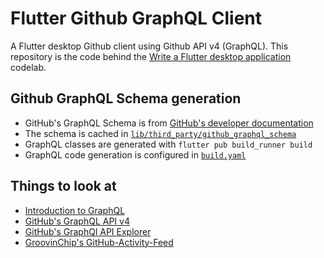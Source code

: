 # Flutter Github GraphQL Client

A Flutter desktop Github client using Github API v4 (GraphQL). This repository is the code behind the
[Write a Flutter desktop application](https://codelabs.developers.google.com/codelabs/flutter-github-graphql-client/#0)
codelab.

## Github GraphQL Schema generation
 - GitHub's GraphQL Schema is from [GitHub's developer documentation](https://docs.github.com/en/graphql/overview/public-schema)
 - The schema is cached in
   [`lib/third_party/github_graphql_schema`](lib/third_party/github_graphql_schema)
 - GraphQL classes are generated with `flutter pub build_runner build`
 - GraphQL code generation is configured in [`build.yaml`](build.yaml)

 ## Things to look at
  - [Introduction to GraphQL](https://graphql.org/learn/)
  - [GitHub's GraphQL API v4](https://docs.github.com/en/graphql)
  - [GitHub's GraphQl API Explorer](https://developer.github.com/v4/explorer/)
  - [GroovinChip's GitHub-Activity-Feed](https://github.com/GroovinChip/GitHub-Activity-Feed)
